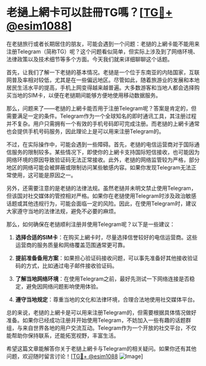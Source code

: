 # 老撾上網卡可以註冊TG嗎？[[TG💪+ @esim1088](https://t.me/s/esim1088)]

在老撾旅行或者长期居住的朋友，可能会遇到一个问题：老撾的上網卡能不能用来注册Telegram（简称TG）呢？这个问题看似简单，但实际上涉及到了网络环境、法律政策以及技术细节等多个方面。今天我们就来详细聊聊这个话题。

首先，让我们了解一下老撾的基本情况。老撾是一个位于东南亚的内陆国家，互联网普及率相对较低，尤其是在一些偏远地区。尽管如此，随着旅游业的发展和本地居民生活水平的提高，手机上网变得越来越普遍。大多数游客和当地人都会选择购买当地的SIM卡，以便在老撾期间能够方便地使用移动数据服务。

那么，问题来了——老撾的上網卡能否用于注册Telegram呢？答案是肯定的，但需要满足一定的条件。Telegram作为一个全球知名的即时通讯工具，其注册过程并不复杂。用户只需拥有一个有效的手机号码即可完成注册。而老撾的上網卡通常也会提供手机号码服务，因此理论上是可以用来注册Telegram的。

不过，在实际操作中，可能会遇到一些障碍。首先，老撾的电信运营商对于国际通信服务的限制较多。某些情况下，即使你的上網卡支持国际短信接收，也可能因为网络环境的原因导致验证码无法正常接收。此外，老撾的网络监管较为严格，部分地区的网络可能会被屏蔽或限制访问某些敏感内容。如果你发现Telegram无法正常使用，这可能是原因之一。

另外，还需要注意的是老撾的法律法规。虽然老撾并未明文禁止使用Telegram，但该国对社交媒体的管控相对严格。如果你在老撾使用Telegram时涉及政治敏感话题或其他违规行为，可能会面临一定的风险。因此，在使用Telegram时，建议大家遵守当地的法律法规，避免不必要的麻烦。

那么，如何确保在老撾顺利注册并使用Telegram呢？以下是一些建议：

1. **选择合适的SIM卡**：在购买上網卡时，尽量选择信誉较好的电信运营商。这些运营商的服务质量和网络覆盖范围通常更可靠。
   
2. **提前准备备用方案**：如果担心验证码接收问题，可以事先准备好其他接收验证码的方式，比如通过电子邮件接收验证码。
   
3. **了解当地网络环境**：在使用Telegram之前，最好先测试一下网络连接是否稳定，避免因网络问题影响使用体验。
   
4. **遵守当地规定**：尊重当地的文化和法律环境，合理合法地使用社交媒体平台。

总的来说，老撾的上網卡是可以用来注册Telegram的，但需要根据具体情况做好准备。如果你已经成功注册并开始使用Telegram，不妨加入一些有趣的话题群组，与来自世界各地的用户交流互动。Telegram作为一个开放的社交平台，不仅能帮助你保持联系，还能拓宽视野，丰富生活。

希望这篇文章能解答你关于老撾上網卡与Telegram的相关疑问。如果你还有其他问题，欢迎随时留言讨论！[[TG💪+ @esim1088](https://t.me/s/esim1088) ![Image](https://i.postimg.cc/4NQfJmqS/Snipaste-2025-05-13-00-14-12.png)]